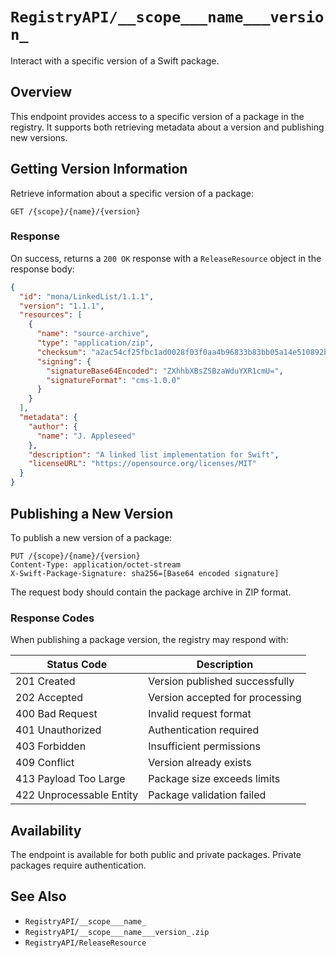# ``RegistryAPI/__scope___name___version_``

Interact with a specific version of a Swift package.

## Overview

This endpoint provides access to a specific version of a package in the registry. It supports both retrieving metadata about a version and publishing new versions.

## Getting Version Information

Retrieve information about a specific version of a package:

```http
GET /{scope}/{name}/{version}
```

### Response

On success, returns a `200 OK` response with a `ReleaseResource` object in the response body:

```json
{
  "id": "mona/LinkedList/1.1.1",
  "version": "1.1.1",
  "resources": [
    {
      "name": "source-archive",
      "type": "application/zip",
      "checksum": "a2ac54cf25fbc1ad0028f03f0aa4b96833b83bb05a14e510892bb27dea4dc812",
      "signing": {
        "signatureBase64Encoded": "ZXhhbXBsZSBzaWduYXR1cmU=",
        "signatureFormat": "cms-1.0.0"
      }
    }
  ],
  "metadata": {
    "author": {
      "name": "J. Appleseed"
    },
    "description": "A linked list implementation for Swift",
    "licenseURL": "https://opensource.org/licenses/MIT"
  }
}
```

## Publishing a New Version

To publish a new version of a package:

```http
PUT /{scope}/{name}/{version}
Content-Type: application/octet-stream
X-Swift-Package-Signature: sha256=[Base64 encoded signature]
```

The request body should contain the package archive in ZIP format.

### Response Codes

When publishing a package version, the registry may respond with:

| Status Code | Description |
|-------------|-------------|
| 201 Created | Version published successfully |
| 202 Accepted | Version accepted for processing |
| 400 Bad Request | Invalid request format |
| 401 Unauthorized | Authentication required |
| 403 Forbidden | Insufficient permissions |
| 409 Conflict | Version already exists |
| 413 Payload Too Large | Package size exceeds limits |
| 422 Unprocessable Entity | Package validation failed |

## Availability

The endpoint is available for both public and private packages. Private packages require authentication.

## See Also

- ``RegistryAPI/__scope___name_``
- ``RegistryAPI/__scope___name___version_.zip``
- ``RegistryAPI/ReleaseResource`` 
